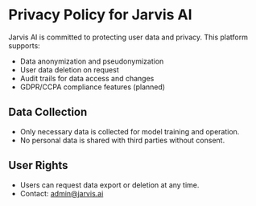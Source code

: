 # Privacy Policy for Jarvis AI

Jarvis AI is committed to protecting user data and privacy. This platform supports:
- Data anonymization and pseudonymization
- User data deletion on request
- Audit trails for data access and changes
- GDPR/CCPA compliance features (planned)

## Data Collection
- Only necessary data is collected for model training and operation.
- No personal data is shared with third parties without consent.

## User Rights
- Users can request data export or deletion at any time.
- Contact: admin@jarvis.ai
